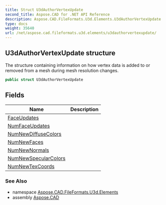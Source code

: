 ```yaml
---
title: Struct U3dAuthorVertexUpdate
second_title: Aspose.CAD for .NET API Reference
description: Aspose.CAD.FileFormats.U3d.Elements.U3dAuthorVertexUpdate struct. The structure containing information on how vertex data is added to or removed from a mesh during mesh resolution changes
type: docs
weight: 35640
url: /net/aspose.cad.fileformats.u3d.elements/u3dauthorvertexupdate/
---
```

## U3dAuthorVertexUpdate structure

The structure containing information on how vertex data is added to or removed from a mesh during mesh resolution changes.

```csharp
public struct U3dAuthorVertexUpdate
```

## Fields

| Name | Description |
| --- | --- |
| [FaceUpdates](../../aspose.cad.fileformats.u3d.elements/u3dauthorvertexupdate/faceupdates/) |  |
| [NumFaceUpdates](../../aspose.cad.fileformats.u3d.elements/u3dauthorvertexupdate/numfaceupdates/) |  |
| [NumNewDiffuseColors](../../aspose.cad.fileformats.u3d.elements/u3dauthorvertexupdate/numnewdiffusecolors/) |  |
| [NumNewFaces](../../aspose.cad.fileformats.u3d.elements/u3dauthorvertexupdate/numnewfaces/) |  |
| [NumNewNormals](../../aspose.cad.fileformats.u3d.elements/u3dauthorvertexupdate/numnewnormals/) |  |
| [NumNewSpecularColors](../../aspose.cad.fileformats.u3d.elements/u3dauthorvertexupdate/numnewspecularcolors/) |  |
| [NumNewTexCoords](../../aspose.cad.fileformats.u3d.elements/u3dauthorvertexupdate/numnewtexcoords/) |  |

### See Also

* namespace [Aspose.CAD.FileFormats.U3d.Elements](../../aspose.cad.fileformats.u3d.elements/)
* assembly [Aspose.CAD](../../)


